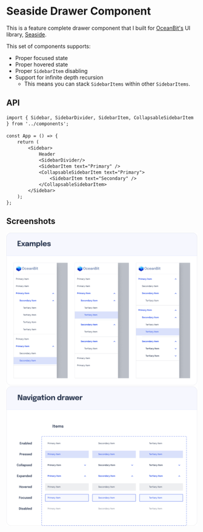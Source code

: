 # Seaside Drawer Component

This is a feature complete drawer component that I built for [OceanBit's](https://oceanbit.dev/) UI library, [Seaside](github.com/oceanbit/seaside).

This set of components supports:
- Proper focused state
- Proper hovered state
- Proper `SidebarItem` disabling
- Support for infinite depth recursion
  - This means you can stack `SidebarItems` within other `SidebarItems`.

## API

```tsx
import { Sidebar, SidebarDivider, SidebarItem, CollapsableSidebarItem } from '../components';

const App = () => {
    return (
        <Sidebar>
            Header
            <SidebarDivider/>
            <SidebarItem text="Primary" />
            <CollapsableSidebarItem text="Primary">
                <SidebarItem text="Secondary" />
            </CollapsableSidebarItem>
        </Sidebar>
    );
};
```

## Screenshots
![Examples of the sidebar in use](./screenshots/Examples.png)
![Styling elements of each state](./screenshots/Side_navigation.png)